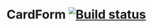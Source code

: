 # CardForm [![Build status](https://ci.appveyor.com/api/projects/status/pm2xkalq1vhoj035?svg=true)](https://ci.appveyor.com/project/alfiiasharipova/cardform)
